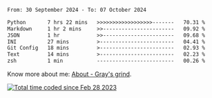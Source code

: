 <!--START_SECTION:waka-->

```txt
From: 30 September 2024 - To: 07 October 2024

Python       7 hrs 22 mins   >>>>>>>>>>>>>>>>>>-------   70.31 %
Markdown     1 hr 2 mins     >>-----------------------   09.92 %
JSON         1 hr            >>-----------------------   09.68 %
INI          27 mins         >------------------------   04.41 %
Git Config   18 mins         >------------------------   02.93 %
Text         14 mins         >------------------------   02.23 %
zsh          1 min           -------------------------   00.26 %
```

<!--END_SECTION:waka-->

<!-- [![grayxu's github stats](https://github-readme-stats.vercel.app/api?username=grayxu&count_private=true&show_icons=true)](https://github.com/grayxu) -->

Know more about me: [About - Gray's grind](https://www.grayxu.cn/).
<p align="left">
  <a href="https://wakatime.com/@c69eb31e-43a1-463f-8968-c3449e386f57"><img src="https://wakatime.com/badge/user/c69eb31e-43a1-463f-8968-c3449e386f57.svg" title="Total time coded since Feb 28 2023" /></a>
</p>

